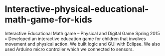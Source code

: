 # Interactive-physical-educational-math-game-for-kids
Interactive Educational Math game – Physical and Digital Game	     			    Spring 2015
•	Developed an interactive education game for children that involves movement and physical action. We built logic and GUI with Eclipse. We also used Arduino micro controller which we connected to sensors.
